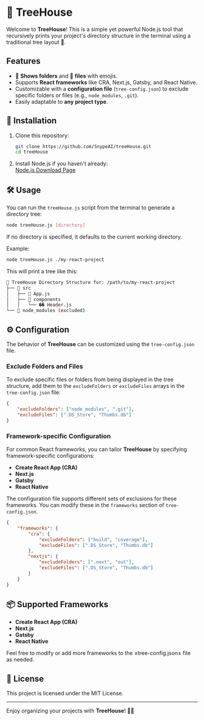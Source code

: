 # 🌳 TreeHouse

Welcome to **TreeHouse**! This is a simple yet powerful Node.js tool that recursively prints your project's directory structure in the terminal using a traditional tree layout 🌲.

## Features
- 📂 **Shows folders** and 📄 **files** with emojis.
- Supports **React frameworks** like CRA, Next.js, Gatsby, and React Native.
- Customizable with a **configuration file** (`tree-config.json`) to exclude specific folders or files (e.g., `node_modules`, `.git`).
- Easily adaptable to **any project type**.

## 🚀 Installation

1. Clone this repository:
    ```bash
    git clone https://github.com/SnypeAI/treeHouse.git
    cd treeHouse
    ```

2. Install Node.js if you haven't already:  
   [Node.js Download Page](https://nodejs.org)


## 🛠️  Usage

You can run the `treeHouse.js` script from the terminal to generate a directory tree:

```bash
node treeHouse.js [directory]
```

If no directory is specified, it defaults to the current working directory.

Example:
```bash
node treeHouse.js ./my-react-project
```

This will print a tree like this:

```bash
🌳 TreeHouse Directory Structure for: /path/to/my-react-project
├── 📂 src
│   ├── 📄 App.js
│   ├── 📂 components
│   │   └── �� Header.js
└── 📂 node_modules (excluded)
```

## ⚙️  Configuration

The behavior of **TreeHouse** can be customized using the `tree-config.json` file.

### Exclude Folders and Files

To exclude specific files or folders from being displayed in the tree structure, add them to the `excludeFolders` or `excludeFiles` arrays in the `tree-config.json` file:

```json
{
    "excludeFolders": ["node_modules", ".git"],
    "excludeFiles": [".DS_Store", "Thumbs.db"]
}
```

### Framework-specific Configuration

For common React frameworks, you can tailor **TreeHouse** by specifying framework-specific configurations:

- **Create React App (CRA)**
- **Next.js**
- **Gatsby**
- **React Native**

The configuration file supports different sets of exclusions for these frameworks. You can modify these in the `frameworks` section of `tree-config.json`.

```json
{
    "frameworks": {
        "cra": {
            "excludeFolders": ["build", "coverage"],
            "excludeFiles": [".DS_Store", "Thumbs.db"]
        },
        "nextjs": {
            "excludeFolders": [".next", "out"],
            "excludeFiles": [".DS_Store", "Thumbs.db"]
        }
    }
}
```

## 📦 Supported Frameworks

- **Create React App (CRA)**
- **Next.js**
- **Gatsby**
- **React Native**

Feel free to modify or add more frameworks to the ±tree-config.json± file as needed.

## 📝 License

This project is licensed under the MIT License.

---

Enjoy organizing your projects with **TreeHouse**! 🌲✨
